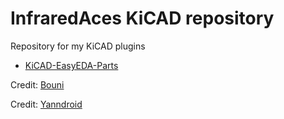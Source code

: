# InfraredAces KiCAD repository

Repository for my KiCAD plugins

- [KiCAD-EasyEDA-Parts](https://github.com/InfraredAces/KiCAD-EasyEDA-Parts)

Credit: [Bouni](https://github.com/Bouni/)

Credit: [Yanndroid](https://github.com/Yanndroid/)
